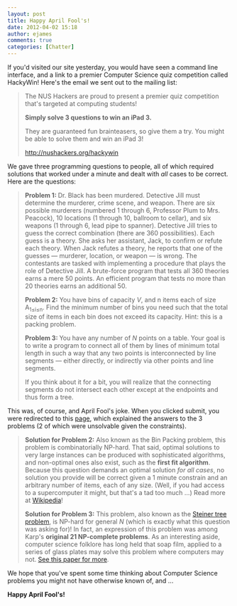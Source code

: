 ```yaml
---
layout: post
title: Happy April Fool's!
date: 2012-04-02 15:18
author: ejames
comments: true
categories: [Chatter]
---
```

If you'd visited our site yesterday, you would have seen a command line interface, and a link to a premier Computer Science quiz competition called HackyWin! Here's the email we sent out to the mailing list:

<blockquote>The NUS Hackers are proud to present a premier quiz competition that's targeted at computing students!

<strong>Simply solve 3 questions to win an iPad 3.</strong>

They are guaranteed fun brainteasers, so give them a try. You might be able to solve them and win an iPad 3!

<a href="http://nushackers.org/hackywin">http://nushackers.org/hackywin</a></blockquote>

We gave three programming questions to people, all of which required solutions that worked under a minute and dealt with <em>all</em> cases to be correct. Here are the questions:

<blockquote><strong>Problem 1: </strong>Dr. Black has been murdered. Detective Jill must determine the murderer, crime scene, and weapon. There are six possible murderers (numbered 1 through 6, Professor Plum to Mrs. Peacock), 10 locations (1 through 10, ballroom to cellar), and six weapons (1 through 6, lead pipe to spanner). Detective Jill tries to guess the correct combination (there are 360 possibilities). Each guess is a theory. She asks her assistant, Jack, to confirm or refute each theory. When Jack refutes a theory, he reports that one of the guesses — murderer, location, or weapon — is wrong. The contestants are tasked with implementing a procedure that plays the role of Detective Jill. A brute-force program that tests all 360 theories earns a mere 50 points. An efficient program that tests no more than 20 theories earns an additional 50.

<strong>Problem 2:</strong> You have bins of capacity <em>V</em>, and n items each of size A<sub>1&le;i&le;n</sub>. Find the minimum number of bins you need such that the total size of items in each bin does not exceed its capacity. Hint: this is a packing problem.

<strong>Problem 3: </strong>You have any number of <em>N</em> points on a table. Your goal is to write a program to connect all of them by lines of minimum total length in such a way that any two points is interconnected by line segments &mdash; either directly, or indirectly via other points and line segments.

If you think about it for a bit, you will realize that the connecting segments do not intersect each other except at the endpoints and thus form a tree.
</blockquote>

This was, of course, and April Fool's joke. When you clicked submit, you were redirected to this <a href="http://nushackers.org/hackywin/results.html">page</a>, which explained the answers to the 3 problems (2 of which were unsolvable given the constraints).

<blockquote><strong>Solution for Problem 2:</strong> Also known as the Bin Packing problem, this problem is combinatorially NP-hard. That said, optimal solutions to very large instances can be produced with sophisticated algorithms, and non-optimal ones also exist, such as the <strong>first fit algorithm</strong>. Because this question demands an optimal solution <em>for all cases</em>, no solution you provide will be correct given a 1 minute constrain and an arbitrary number of items, each of any size. (Well, if you had access to a supercomputer it might, but that's a tad too much ...) Read more at <a href="https://en.wikipedia.org/wiki/Bin_packing_problem">Wikipedia</a>!

<strong>Solution for Problem 3:</strong> This problem, also known as the <a href="https://en.wikipedia.org/wiki/Steiner_tree_problem">Steiner tree problem</a>, is NP-hard for general <em>N</em> (which is exactly what this question was asking for)! In fact, an expression of this problem was among Karp's <strong>original 21 NP-complete problems</strong>. As an interesting aside, computer science folklore has long held that soap film, applied to a series of glass plates may solve this problem where computers may not. <a href="http://www.tjhsst.edu/~rlatimer/techlab06/Students/OuyangPaper06F.pdf">See this paper for more</a>.</blockquote>

We hope that you've spent some time thinking about Computer Science problems you might not have otherwise known of, and ...

<strong>Happy April Fool's!</strong>
